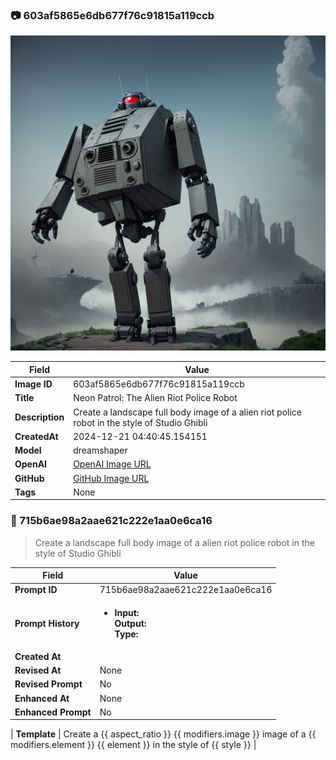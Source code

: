 

### 📷 603af5865e6db677f76c91815a119ccb 


![data.id](./603af5865e6db677f76c91815a119ccb.jpg)


| Field          | Value                                                                                                                     |
|----------------|---------------------------------------------------------------------------------------------------------------------------|
| **Image ID**             | 603af5865e6db677f76c91815a119ccb                                                                                                             |
| **Title**           | Neon Patrol: The Alien Riot Police Robot                                                                                                       |
| **Description**           | Create a landscape full body image of a alien riot police robot in the style of Studio Ghibli                                                                                                       |
| **CreatedAt**        | 2024-12-21 04:40:45.154151                                                                                                        |
| **Model**        | dreamshaper                                                                                                        |
| **OpenAI**         | [OpenAI Image URL](http://192.168.1.85:8081/generated-images/b641734615566.png)                                                                                |
| **GitHub**         | [GitHub Image URL](https://raw.githubusercontent.com/Caneta-Silva/GODZ/refs/heads/main/images/603af5865e6db677f76c91815a119ccb/603af5865e6db677f76c91815a119ccb.jpg)                                                                                |
| **Tags**       | None                                                                                                                   |

### 📜 715b6ae98a2aae621c222e1aa0e6ca16

> Create a landscape full body image of a alien riot police robot in the style of Studio Ghibli

| Field          | Value                                                                                                                                                                      |
|----------------|----------------------------------------------------------------------------------------------------------------------------------------------------------------------------|
| **Prompt ID**  | 715b6ae98a2aae621c222e1aa0e6ca16                                                                                                                                                            |
| **Prompt History** | <ul><li>**Input:**  <br> **Output:**  <br> **Type:** </li></ul> |
| **Created At** |                                                                                                                                                    |
| **Revised At** | None                                                                                                                                                   |
| **Revised Prompt** | No                                                                                                                                                                      |
| **Enhanced At** | None                                                                                                                                                  |
| **Enhanced Prompt** | No                                                                                                                                                                    |

| **Template**   | Create a {{ aspect_ratio }} {{ modifiers.image }} image of a {{ modifiers.element }} {{ element }} in the style of {{ style }}                                                                                                                                           |


